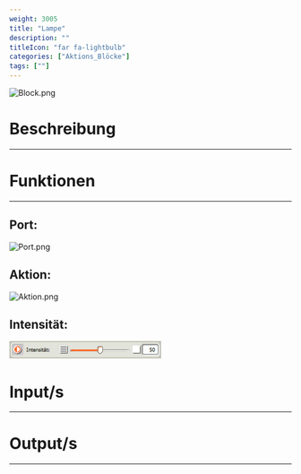 ```yaml
---
weight: 3005
title: "Lampe"
description: ""
titleIcon: "far fa-lightbulb"
categories: ["Aktions_Blöcke"]
tags: [""]
---
```


![Block.png](/images/nxt-images/Kapitel%202%20Aktion%20Bl%C3%B6cke/2.6%20Lampe/Block.png)

# Beschreibung
---

# Funktionen
---

## Port:

![Port.png](/images/nxt-images/Kapitel%202%20Aktion%20Bl%C3%B6cke/2.5%20Farblampe/Port.png)

## Aktion:

![Aktion.png](/images/nxt-images/Kapitel%202%20Aktion%20Bl%C3%B6cke/2.5%20Farblampe/Aktion.png)

## Intensität:

![Intensität.png](/images/nxt-images/Kapitel%202%20Aktion%20Bl%C3%B6cke/2.6%20Lampe/Intensit%C3%A4t.png)

# Input/s
---

# Output/s
---
